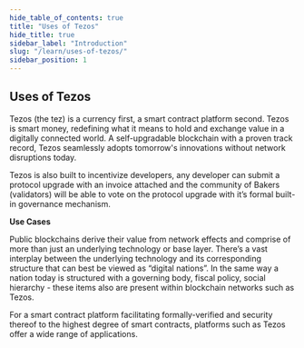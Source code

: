 ```yaml
---
hide_table_of_contents: true
title: "Uses of Tezos"
hide_title: true
sidebar_label: "Introduction"
slug: "/learn/uses-of-tezos/"
sidebar_position: 1
---
```

## Uses of Tezos

Tezos \(the tez\) is a currency first, a smart contract platform second. Tezos is smart money, redefining what it means to hold and exchange value in a digitally connected world. A self-upgradable blockchain with a proven track record, Tezos seamlessly adopts tomorrow's innovations without network disruptions today. 

Tezos is also built to incentivize developers, any developer can submit a protocol upgrade with an invoice attached and the community of Bakers \(validators\) will be able to vote on the protocol upgrade with it’s formal built-in governance mechanism.

**Use Cases**

Public blockchains derive their value from network effects and comprise of more than just an underlying technology or base layer. There’s a vast interplay between the underlying technology and its corresponding structure that can best be viewed as “digital nations”. In the same way a nation today is structured with a governing body, fiscal policy, social hierarchy - these items also are present within blockchain networks such as Tezos. 

For a smart contract platform facilitating formally-verified and security thereof to the highest degree of smart contracts, platforms such as Tezos offer a wide range of applications.   
  
  
  


